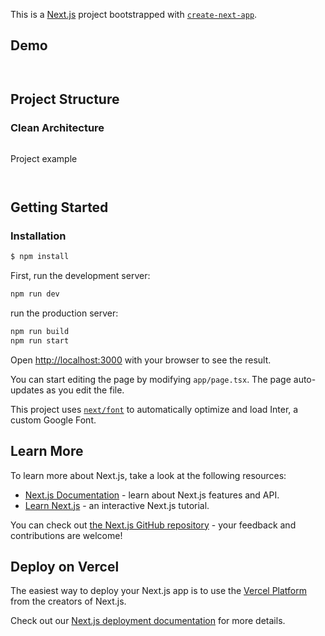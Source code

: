 This is a [Next.js](https://nextjs.org/) project bootstrapped with [`create-next-app`](https://github.com/vercel/next.js/tree/canary/packages/create-next-app).

## Demo

<p>
   <a aria-label="Book" href="https://book-five-lyart.vercel.app/">
    <img alt="" src="https://img.shields.io/badge/Book-blue.svg?style=for-the-badge&logo=vercel&labelColor=000000&logoWidth=20">
  </a>
</p>

<p>
   <a aria-label="Ornn Finance" href="https://ornn-finance.netlify.app/">
    <img alt="" src="https://img.shields.io/badge/Ornn%20Finance-palevioletred.svg?style=for-the-badge&logo=vercel&labelColor=000000&logoWidth=20">
  </a>
</p>

## Project Structure
### Clean Architecture
<p>
   <a aria-label="Document" href="https://github.com/ZiGOrnn/Clean-Architecture">
    <img alt="" src="https://img.shields.io/badge/Document-blue.svg?style=for-the-badge&logo=readme&labelColor=000000&logoWidth=20">
  </a>
</p>

Project example
<p>
   <a aria-label="Auto Sales" href="https://github.com/ZiGOrnn/auto-sales">
    <img alt="" src="https://img.shields.io/badge/Auto%20Sales-blue.svg?style=for-the-badge&logo=github&labelColor=000000&logoWidth=20">
  </a>
</p>
<p>
   <a aria-label="Search Engine" href="https://github.com/ZiGOrnn/search-engine">
    <img alt="" src="https://img.shields.io/badge/Search%20Engine-blue.svg?style=for-the-badge&logo=github&labelColor=000000&logoWidth=20">
  </a>
</p>

## Getting Started

### Installation

```bash
$ npm install
```

First, run the development server:

```bash
npm run dev
```

run the production server:

```bash
npm run build
npm run start
```

Open [http://localhost:3000](http://localhost:3000) with your browser to see the result.

You can start editing the page by modifying `app/page.tsx`. The page auto-updates as you edit the file.

This project uses [`next/font`](https://nextjs.org/docs/basic-features/font-optimization) to automatically optimize and load Inter, a custom Google Font.

## Learn More

To learn more about Next.js, take a look at the following resources:

- [Next.js Documentation](https://nextjs.org/docs) - learn about Next.js features and API.
- [Learn Next.js](https://nextjs.org/learn) - an interactive Next.js tutorial.

You can check out [the Next.js GitHub repository](https://github.com/vercel/next.js/) - your feedback and contributions are welcome!

## Deploy on Vercel

The easiest way to deploy your Next.js app is to use the [Vercel Platform](https://vercel.com/new?utm_medium=default-template&filter=next.js&utm_source=create-next-app&utm_campaign=create-next-app-readme) from the creators of Next.js.

Check out our [Next.js deployment documentation](https://nextjs.org/docs/deployment) for more details.
